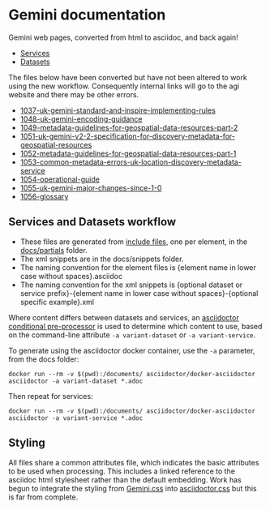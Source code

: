 # Gemini documentation

Gemini web pages, converted from html to asciidoc, and back again!

* [Services](services.html) 
* [Datasets](datasets.html)

The files below have been converted but have not been altered to work using the new workflow. Consequently internal links will go to the agi website and there may be other errors.
* [1037-uk-gemini-standard-and-inspire-implementing-rules](1037-uk-gemini-standard-and-inspire-implementing-rules.html)
* [1048-uk-gemini-encoding-guidance](1048-uk-gemini-encoding-guidance.html)
* [1049-metadata-guidelines-for-geospatial-data-resources-part-2](1049-metadata-guidelines-for-geospatial-data-resources-part-2.html)
* [1051-uk-gemini-v2-2-specification-for-discovery-metadata-for-geospatial-resources](1051-uk-gemini-v2-2-specification-for-discovery-metadata-for-geospatial-resources.html)
* [1052-metadata-guidelines-for-geospatial-data-resources-part-1](1052-metadata-guidelines-for-geospatial-data-resources-part-1.html)
* [1053-common-metadata-errors-uk-location-discovery-metadata-service](1053-common-metadata-errors-uk-location-discovery-metadata-service.html)
* [1054-operational-guide](1054-operational-guide.html)
* [1055-uk-gemini-major-changes-since-1-0](1055-uk-gemini-major-changes-since-1-0.html)
* [1056-glossary](1056-glossary.html)

## Services and Datasets workflow

* These files are generated from [include files](https://docs.asciidoctor.org/asciidoc/latest/directives/include/), one per element, in the [docs/partials](https://github.com/archaeogeek/gemini/tree/main/docs/partials) folder. 
* The xml snippets are in the docs/snippets folder.
* The naming convention for the element files is {element name in lower case without spaces}.asciidoc
* The naming convention for the xml snippets is {optional dataset or service prefix}-{element name in lower case without spaces}-{optional specific example}.xml

Where content differs between datasets and services, an [asciidoctor conditional pre-processor](https://docs.asciidoctor.org/asciidoc/latest/directives/ifdef-ifndef/) is used to determine which content to use, based on the command-line attribute `-a variant-dataset` or `-a variant-service`. 

To generate using the asciidoctor docker container, use the `-a` parameter, from the docs folder:

```
docker run --rm -v $(pwd):/documents/ asciidoctor/docker-asciidoctor asciidoctor -a variant-dataset *.adoc
```

Then repeat for services:

```
docker run --rm -v $(pwd):/documents/ asciidoctor/docker-asciidoctor asciidoctor -a variant-service *.adoc
```

## Styling

All files share a common attributes file, which indicates the basic attributes to be used when processing. This includes a linked reference to the asciidoc html stylesheet rather than the default embedding. Work has begun to integrate the styling from [Gemini.css](https://github.com/archaeogeek/gemini/blob/main/docs/Gemini.css) into [asciidoctor.css](https://github.com/archaeogeek/gemini/blob/main/docs/assets/asciidoctor.css) but this is far from complete.
